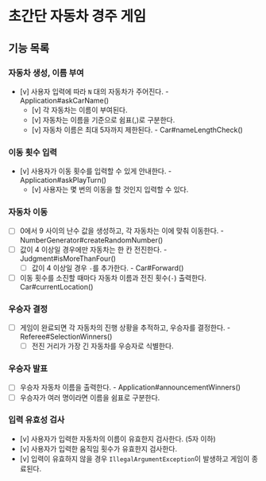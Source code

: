 # 초간단 자동차 경주 게임

## 기능 목록

### 자동차 생성, 이름 부여
- [v] 사용자 입력에 따라 `N` 대의 자동차가 주어진다. - Application#askCarName()
  - [v] 각 자동차는 이름이 부여된다.
  - [v] 자동차는 이름을 기준으로 쉼표(,)로 구분한다.
  - [v] 자동차 이름은 최대 5자까지 제한된다. - Car#nameLengthCheck()

### 이동 횟수 입력 
- [v] 사용자가 이동 횟수를 입력할 수 있게 안내한다. - Application#askPlayTurn()
  - [v] 사용자는 몇 번의 이동을 할 것인지 입력할 수 있다.

### 자동차 이동
- [ ] 0에서 9 사이의 난수 값을 생성하고, 각 자동차는 이에 맞춰 이동한다. - NumberGenerator#createRandomNumber()
- [ ] 값이 4 이상일 경우에만 자동차는 한 칸 전진한다. - Judgment#isMoreThanFour()
  - [ ] 값이 4 이상일 경우 `-`를 추가한다. - Car#Forward()
- [ ] 이동 횟수를 소진할 때마다 자동차 이름과 전진 횟수(`-`) 출력한다. Car#currentLocation()

### 우승자 결정
- [ ] 게임이 완료되면 각 자동차의 진행 상황을 추적하고, 우승자를 결정한다. - Referee#SelectionWinners()
  - [ ] 전진 거리가 가장 긴 자동차를 우승자로 식별한다.

### 우승자 발표
- [ ] 우승자 자동차 이름을 출력한다. - Application#announcementWinners()
- [ ] 우승자가 여러 명이라면 이름을 쉼표로 구분한다.

### 입력 유효성 검사
- [v] 사용자가 입력한 자동차의 이름이 유효한지 검사한다. (5자 이하)
- [v] 사용자가 입력한 움직임 횟수가 유효한지 검사한다.
- [v] 입력이 유효하지 않을 경우 `IllegalArgumentException`이 발생하고 게임이 종료된다.
